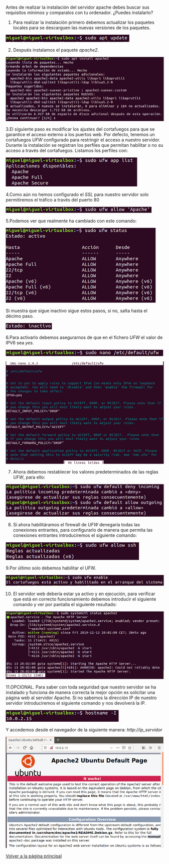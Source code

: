 Antes de realizar la instalación del servidor apache debes buscar sus requisitos mínimos y comparalos con tu ordenador. ¿Puedes instalarlo?

1. Para realizar la instalación primero debemos actualizar los paquetes locales para se descarguen las nuevas versiones de los paquetes.

![Imagen 1](./images/1.PNG)
 
2. Después instalamos el paquete *apache2*.

![Imagen 2](./images/2.PNG)

3.El siguiente paso es modificar los ajustes del cortafuegos para que se garantice el acceso externo a los puertos web. Por defecto, tenemos un cortafuegos *UFW* configurado para restringir el acceso a nuestro servidor.
Durante la instalación se registran los perfiles que permitan habilitar o no su acceso a través del cortafuegos.
Listamos los perfiles con:

![Imagen 3](./images/3.PNG)

4.Como aún no hemos configurado el *SSL* para nuestro servidor solo permitiremos el tráfico a través del puerto 80

![Imagen 4](./images/4.PNG)

5.Podemos ver que realmente ha cambiado con este comando:

![Imagen 5](./images/5.PNG)

Si muestra que sigue inactivo sigue estos pasos, si no, salta hasta el décimo paso.

![Imagen 6](./images/6.PNG)

6.Para activarlo debemos asegurarnos de que en  el fichero *UFW* el valor de IPV6 sea *yes*.

![Imagen 7](./images/7.PNG)

![Imagen 8](./images/8.PNG)

7. Ahora debemos restablecer los valores predeterminados de las reglas *UFW*, para ello:

![Imagen 9](./images/9.PNG)

8. Si ahora habilitáramos el firewall de *UFW* denegaría todas las conexiones entrantes, para configurarlo de manera que permita las conexiones entrantes introduciremos el siguiente comando:

![Imagen 10](./images/10.PNG)

9.Por último solo debemos habilitar el UFW.

![Imagen 11](./images/11.PNG)

10. El servidor web debería estar ya activo y en ejecución, para verificar que está en correcto funcionamiento debemos introducir el siguiente comando y ver por pantalla el siguiente resultado:

![Imagen 12](./images/12.PNG)

11.OPCIONAL. Para saber con toda seguridad que nuestro servidor se ha instalado y funciona de manera correcta la mejor opción es solicitar una página web al servidor Apache. 
Si no sabemos la dirección IP de nuestro servidor introduciremos el siguiente comando y nos devolverá la IP.

![Imagen 13](./images/13.PNG)

Y accedemos desde el navegador de la siguiente manera: *http://ip_servidor*

![Imagen 14](./images/14.PNG)

[Volver a la página principal](https://extremera97.github.io/HTTP/README.md)

